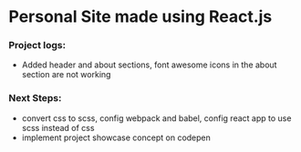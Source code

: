 # Personal Site made using React.js



### Project logs:
* Added header and about sections, font awesome icons in the about section are not working


### Next Steps:
* convert css to scss, config webpack and babel, config react app to use scss instead of css
* implement project showcase concept on codepen 